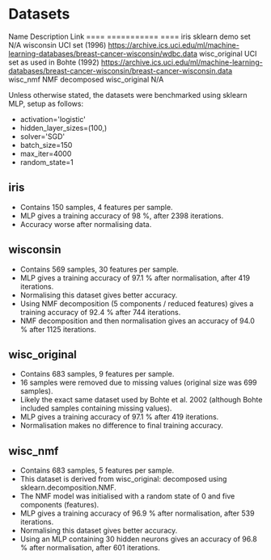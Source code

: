 # Datasets

Name		Description			Link
====		===========			====
iris		sklearn demo set		N/A
wisconsin	UCI set (1996)			https://archive.ics.uci.edu/ml/machine-learning-databases/breast-cancer-wisconsin/wdbc.data
wisc_original	UCI set as used in Bohte (1992) https://archive.ics.uci.edu/ml/machine-learning-databases/breast-cancer-wisconsin/breast-cancer-wisconsin.data
wisc_nmf	NMF decomposed wisc_original	N/A

Unless otherwise stated, the datasets were benchmarked using sklearn MLP, setup as follows:
- activation='logistic'
- hidden_layer_sizes=(100,)
- solver='SGD'
- batch_size=150
- max_iter=4000
- random_state=1

## iris

- Contains 150 samples, 4 features per sample.
- MLP gives a training accuracy of 98 %, after 2398 iterations.
- Accuracy worse after normalising data.

## wisconsin

- Contains 569 samples, 30 features per sample.
- MLP gives a training accuracy of 97.1 % after normalisation, after 419 iterations.
- Normalising this dataset gives better accuracy.
- Using NMF decomposition (5 components / reduced features) gives a training accuracy of 92.4 % after 744 iterations.
- NMF decomposition and then normalisation gives an accuracy of 94.0 % after 1125 iterations.

## wisc_original

- Contains 683 samples, 9 features per sample.
- 16 samples were removed due to missing values (original size was 699 samples).
- Likely the exact same dataset used by Bohte et al. 2002 (although Bohte included samples containing missing values).
- MLP gives a training accuracy of 97.1 % after 419 iterations.
- Normalisation makes no difference to final training accuracy.

## wisc_nmf

- Contains 683 samples, 5 features per sample. 
- This dataset is derived from wisc_original: decomposed using sklearn.decomposition.NMF.
- The NMF model was initialised with a random state of 0 and five components (features).
- MLP gives a training accuracy of 96.9 % after normalisation, after 539 iterations.
- Normalising this dataset gives better accuracy.
- Using an MLP containing 30 hidden neurons gives an accuracy of 96.8 % after normalisation, after 601 iterations.

